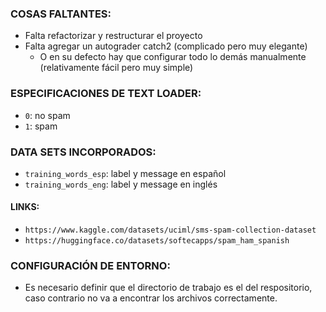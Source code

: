 ### COSAS FALTANTES:
- Falta refactorizar y restructurar el proyecto
- Falta agregar un autograder catch2 (complicado pero muy elegante)
    - O en su defecto hay que configurar todo lo demás manualmente (relativamente fácil pero muy simple)


### ESPECIFICACIONES DE TEXT LOADER:
- `0`: no spam
- `1`: spam

### DATA SETS INCORPORADOS:
- `training_words_esp`: label y message en español
- `training_words_eng`: label y message en inglés

#### LINKS:
- `https://www.kaggle.com/datasets/uciml/sms-spam-collection-dataset`
- `https://huggingface.co/datasets/softecapps/spam_ham_spanish`


### CONFIGURACIÓN DE ENTORNO:
- Es necesario definir que el directorio de trabajo es el del respositorio, caso contrario no va a encontrar los archivos correctamente.